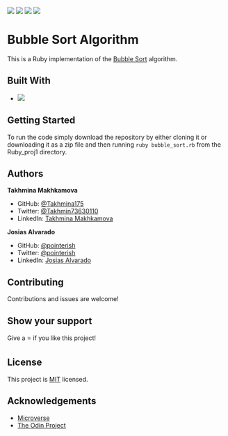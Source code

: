 ![](https://img.shields.io/badge/Microverse-blueviolet)
![](https://img.shields.io/badge/Algorithms-orange)
![](https://img.shields.io/badge/Bubble-Sort-purple)
![](https://img.shields.io/badge/Ruby-red)

# Bubble Sort Algorithm

This is a Ruby implementation of the [Bubble Sort](https://en.wikipedia.org/wiki/Bubble_sort) algorithm.

## Built With

- ![](https://img.shields.io/badge/Ruby-red)


##  Getting Started

To run the code simply download the repository by either cloning it or downloading it as a zip file and then running `ruby bubble_sort.rb` from the Ruby_proj1 directory.

## Authors

**Takhmina Makhkamova**

- GitHub: [@Takhmina175](https://github.com/Takhmina175)
- Twitter: [@Takhmin73630110](https://twitter.com/Takhmin73630110)
- LinkedIn: [Takhmina Makhkamova](https://www.linkedin.com/in/takhmina-makhkamova-7628136b/)


**Josias Alvarado**

- GitHub: [@pointerish](https://github.com/pointerish)
- Twitter: [@pointerish](https://twitter.com/pointerish)
- LinkedIn: [Josias Alvarado](https://www.linkedin.com/in/josias-alvarado-80901878/)

##  Contributing

Contributions and issues are welcome!

## Show your support

Give a ⭐️ if you like this project!

## License

This project is [MIT](./LICENSE) licensed.

## Acknowledgements

- [Microverse](https://microverse.org)
- [The Odin Project](https://www.theodinproject.com/)